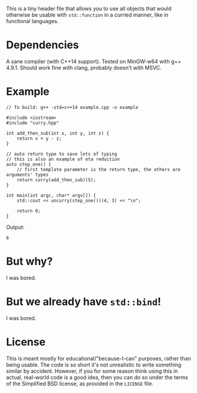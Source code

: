 This is a tiny header file that allows you to use all objects that would otherwise be usable with `std::function` in a curried manner, like in functional languages.


Dependencies
============

A sane compiler (with C++14 support). Tested on MinGW-w64 with g++ 4.9.1. Should work fine with clang, probably doesn't with MSVC.


Example
=======

    // To build: g++ -std=c++14 example.cpp -o example

    #include <iostream>
    #include "curry.hpp"

    int add_then_sub(int x, int y, int z) {
        return x + y - z;
    }

    // auto return type to save lots of typing
    // this is also an example of eta reduction
    auto step_one() {
        // first template parameter is the return type, the others are arguments' types
        return curry(add_then_sub)(5);
    }

    int main(int argc, char* argv[]) {
        std::cout << uncurry(step_one())(4, 3) << "\n";

        return 0;
    }

Output:
    
    6


But why?
========

I was bored.


But we already have `std::bind`!
================================

I was bored.


License
=======

This is meant mostly for educational/"because-I-can" purposes, rather than being usable. The code is so short it's not unrealistic to write something similar by accident. However, if you for some reason think using this in actual, real-world code is a good idea, then you can do so under the terms of the Simplified BSD license, as provided in the `LICENSE` file.
